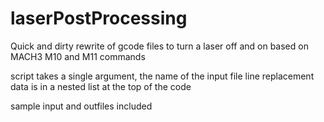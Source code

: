 # laserPostProcessing
Quick and dirty rewrite of gcode files to turn a laser off and on based on MACH3 M10 and M11 commands

script takes a single argument, the name of the input file
line replacement data is in a nested list at the top of the code

sample input and outfiles included

